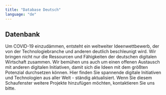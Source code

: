 ```yaml
---
title: "Database Deutsch"
language: "de"
---
```


## Datenbank

Um COVID-19 einzudämmen, entsteht ein weltweiter Ideenwettbewerb, der von der Technologiebranche und anderen deutlich beschleunigt wird. Wir bringen nicht nur die Ressourcen und Fähigkeiten der deutschen digitalen Wirtschaft zusammen. Wir bemühen uns auch um einen offenen Austausch mit anderen digitalen Initiativen, damit sich die Ideen mit dem größten Potenzial durchsetzen können. Hier finden Sie spannende digitale Initiativen und Technologien aus aller Welt - ständig aktualisiert. Wenn Sie diesem Schaufenster weitere Projekte hinzufügen möchten, kontaktieren Sie uns bitte.
